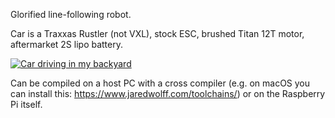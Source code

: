Glorified line-following robot.


Car is a Traxxas Rustler (not VXL), stock ESC, brushed Titan 12T motor,
aftermarket 2S lipo battery.


[![Car driving in my backyard](https://img.youtube.com/vi/rkZvHl7T1OU/0.jpg)](https://www.youtube.com/watch?v=rkZvHl7T1OU)


Can be compiled on a host PC with a cross compiler (e.g. on macOS you can
install this: https://www.jaredwolff.com/toolchains/) or on the Raspberry Pi
itself.

